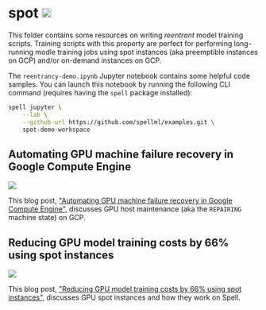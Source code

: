 # spot <a href="https://web.spell.ml/workspace_create?workspaceName=spot-demo-workspace&githubUrl=https%3A%2F%2Fgithub.com%2Fspellml%2Fexamples"><img src=https://spell.ml/badge.svg height=20px/></a>


This folder contains some resources on writing *reentrant* model training scripts. Training scripts with this property are perfect for performing long-running modle training jobs using spot instances (aka preemptible instances on GCP) and/or on-demand instances on GCP.

The `reentrancy-demo.ipynb` Jupyter notebook contains some helpful code samples. You can launch this notebook by running the following CLI command (requires having the `spell` package installed):

```bash
spell jupyter \
    --lab \
    --github-url https://github.com/spellml/examples.git \
    spot-demo-workspace
```

## Automating GPU machine failure recovery in Google Compute Engine
![](https://i.imgur.com/NYowq6j.png)

This blog post, ["Automating GPU machine failure recovery in Google Compute Engine"](https://spell.run/blog/automated-machine-failure-recovery-Xp3TEhEAACUAYwPM), discusses GPU host maintenance (aka the `REPAIRING` machine state) on GCP.

## Reducing GPU model training costs by 66% using spot instances

![](https://i.imgur.com/zD4l5gF.png)

This blog post, ["Reducing GPU model training costs by 66% using spot instances"](https://spell.run/blog/reducing-gpu-model-training-costs-using-spot-XqtgJBAAACMAR6h8), discusses GPU spot instances and how they work on Spell.
